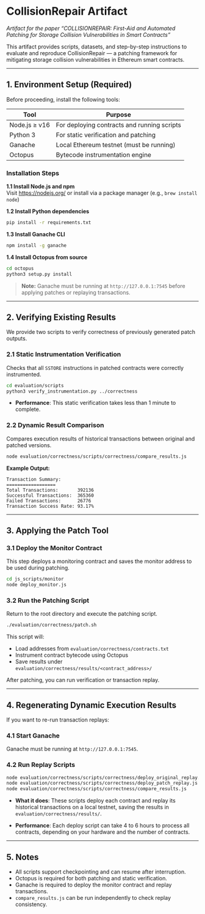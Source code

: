 
# CollisionRepair Artifact

_Artifact for the paper “COLLISIONREPAIR: First-Aid and Automated Patching for Storage Collision Vulnerabilities in Smart Contracts”_

This artifact provides scripts, datasets, and step-by-step instructions to evaluate and reproduce CollisionRepair — a patching framework for mitigating storage collision vulnerabilities in Ethereum smart contracts.

---

## 1. Environment Setup (Required)

Before proceeding, install the following tools:

| Tool          | Purpose                                     |
| ------------- | ------------------------------------------- |
| Node.js ≥ v16 | For deploying contracts and running scripts |
| Python 3      | For static verification and patching        |
| Ganache       | Local Ethereum testnet (must be running)    |
| Octopus       | Bytecode instrumentation engine             |

### Installation Steps

**1.1 Install Node.js and npm**  
Visit https://nodejs.org/ or install via a package manager (e.g., `brew install node`)

**1.2 Install Python dependencies**  
```bash
pip install -r requirements.txt
```

**1.3 Install Ganache CLI**  
```bash
npm install -g ganache
```

**1.4 Install Octopus from source**  
```bash
cd octopus
python3 setup.py install
```

> **Note:** Ganache must be running at `http://127.0.0.1:7545` before applying patches or replaying transactions.

---

## 2. Verifying Existing Results

We provide two scripts to verify correctness of previously generated patch outputs.

### 2.1 Static Instrumentation Verification

Checks that all `SSTORE` instructions in patched contracts were correctly instrumented.

```bash
cd evaluation/scripts
python3 verify_instrumentation.py ../correctness
```
-  **Performance**: This static verification takes less than 1 minute to complete.

### 2.2 Dynamic Result Comparison

Compares execution results of historical transactions between original and patched versions.

```bash
node evaluation/correctness/scripts/correctness/compare_results.js
```

**Example Output:**
```
Transaction Summary:
==================
Total Transactions:       392136
Successful Transactions:  365360
Failed Transactions:      26776
Transaction Success Rate: 93.17%
```

---

## 3. Applying the Patch Tool

### 3.1 Deploy the Monitor Contract

This step deploys a monitoring contract and saves the monitor address to be used during patching.

```bash
cd js_scripts/monitor
node deploy_monitor.js
```

### 3.2 Run the Patching Script

Return to the root directory and execute the patching script.

```bash
./evaluation/correctness/patch.sh
```

This script will:
- Load addresses from `evaluation/correctness/contracts.txt`
- Instrument contract bytecode using Octopus
- Save results under `evaluation/correctness/results/<contract_address>/`

After patching, you can run verification or transaction replay.

---

## 4. Regenerating Dynamic Execution Results

If you want to re-run transaction replays:

### 4.1 Start Ganache

Ganache must be running at `http://127.0.0.1:7545`.

### 4.2 Run Replay Scripts

```bash
node evaluation/correctness/scripts/correctness/deploy_original_replay.js
node evaluation/correctness/scripts/correctness/deploy_patch_replay.js
node evaluation/correctness/scripts/correctness/compare_results.js
```

-  **What it does**: These scripts deploy each contract and replay its historical transactions on a local testnet, saving the results in `evaluation/correctness/results/`.

-  **Performance**: Each deploy script can take 4 to 6 hours to process all contracts, depending on your hardware and the number of contracts.

---

## 5. Notes

- All scripts support checkpointing and can resume after interruption.
- Octopus is required for both patching and static verification.
- Ganache is required to deploy the monitor contract and replay transactions.
- `compare_results.js` can be run independently to check replay consistency.

